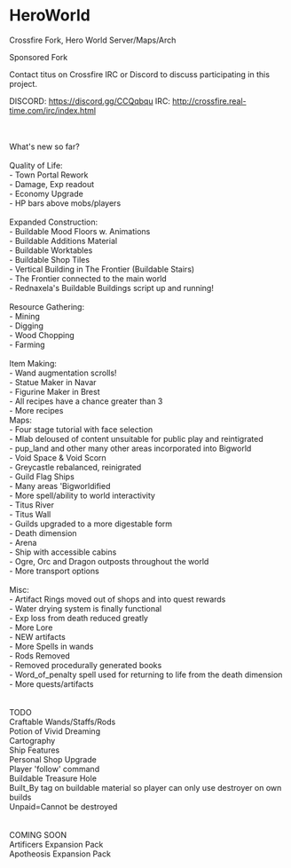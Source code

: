 # HeroWorld
Crossfire Fork, Hero World Server/Maps/Arch

Sponsored Fork </br>

Contact titus on Crossfire IRC or Discord to discuss participating in this project.

DISCORD: https://discord.gg/CCQqbqu
IRC: http://crossfire.real-time.com/irc/index.html

</BR>
</br>
What's new so far? </br>
</br>
Quality of Life: </br>
- Town Portal Rework </br>
- Damage, Exp readout </br>
- Economy Upgrade </br>
- HP bars above mobs/players </br>
 </br>
Expanded Construction: </br>
- Buildable Mood Floors w. Animations </br>
- Buildable Additions Material </br>
- Buildable Worktables </br>
- Buildable Shop Tiles </br>
- Vertical Building in The Frontier (Buildable Stairs) </br>
- The Frontier connected to the main world </br>
- Rednaxela's Buildable Buildings script up and running! </br>
 </br>
Resource Gathering: </br>
- Mining </br>
- Digging </br>
- Wood Chopping </br>
- Farming </br>
 </br>
Item Making: </br>
- Wand augmentation scrolls! </br>
- Statue Maker in Navar </br>
- Figurine Maker in Brest </br>
- All recipes have a chance greater than 3 </br>
- More recipes </br>
Maps: </br>
- Four stage tutorial with face selection </br>
- Mlab deloused of content unsuitable for public play and reintigrated </br>
- pup_land and other many other areas incorporated into Bigworld </br>
- Void Space & Void Scorn </br>
- Greycastle rebalanced, reinigrated </br>
- Guild Flag Ships </br>
- Many areas 'Bigworldified </br>
- More spell/ability to world interactivity </br>
- Titus River </br>
- Titus Wall </br>
- Guilds upgraded to a more digestable form </br>
- Death dimension </br>
- Arena </br>
- Ship with accessible cabins </br>
- Ogre, Orc and Dragon outposts throughout the world </br>
- More transport options </br>
</br>
Misc: </br>
- Artifact Rings moved out of shops and into quest rewards </br>
- Water drying system is finally functional </br>
- Exp loss from death reduced greatly </br>
- More Lore </br>
- NEW artifacts <br>
- More Spells in wands</br>
- Rods Removed </br>
- Removed procedurally generated books </br>
- Word_of_penalty spell used for returning to life from the death dimension </br>
- More quests/artifacts </br>
</br>
</br>
TODO </br>
Craftable Wands/Staffs/Rods </br>
Potion of Vivid Dreaming </br>
Cartography </br>
Ship Features </br>
Personal Shop Upgrade </br>
Player 'follow' command </br>
Buildable Treasure Hole </br>
Built_By tag on buildable material so player can only use destroyer on own builds </br>
Unpaid=Cannot be destroyed </br>
</br>
</br>
COMING SOON </br>
Artificers Expansion Pack </br>
Apotheosis Expansion Pack </br>

